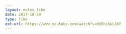 ```yaml
---
layout: notes_like
date: 2017-10-20
type: like
ext-url: https://www.youtube.com/watch?v=bS9hiSwL1KY
---
```

